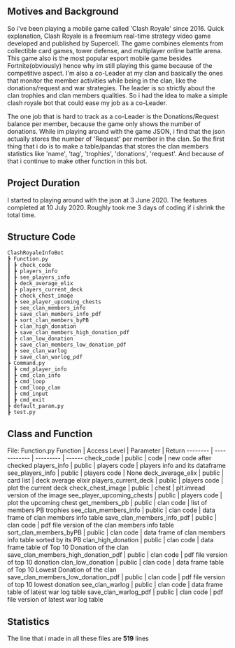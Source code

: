 ## Motives and Background

So i've been playing a mobile game called 'Clash Royale' since 2016. Quick explanation, Clash Royale is a freemium real-time strategy video game developed and published by Supercell. The game combines elements from collectible card games, tower defense, and multiplayer online battle arena. This game also is the most popular esport mobile game besides Fortnite(obviously) hence why im still playing this game because of the competitive aspect. I'm also a co-Leader at my clan and basically the ones that monitor the member activities while being in the clan, like the donations/request and war strategies. The leader is so strictly about the clan trophies and clan members qualities. So i had the idea to make a simple clash royale bot that could ease my job as a co-Leader. 

The one job that is hard to track as a co-Leader is the Donations/Request balance per member, because the game only shows the number of donations. While im playing around with the game JSON, i find that the json actually stores the number of 'Request' per member in the clan. So the first thing that i do is to make a table/pandas that stores the clan members statistics like 'name', 'tag', 'trophies', 'donations', 'request'. And because of that i continue to make other function in this bot. 

## Project Duration

I started to playing around with the json at 3 June 2020. The features completed at 10 July 2020. Roughly took me 3 days of coding if i shrink the total time. 

## Structure Code

```
ClashRoyaleInfoBot
┣ Function.py
┃ ┣ check_code
┃ ┣ players_info
┃ ┣ see_players_info
┃ ┣ deck_average_elix
┃ ┣ players_current_deck
┃ ┣ check_chest_image
┃ ┣ see_player_upcoming_chests
┃ ┣ see_clan_members_info
┃ ┣ save_clan_members_info_pdf
┃ ┣ sort_clan_members_byPB
┃ ┣ clan_high_donation
┃ ┣ save_clan_members_high_donation_pdf
┃ ┣ clan_low_donation
┃ ┣ save_clan_members_low_donation_pdf
┃ ┣ see_clan_warlog
┃ ┣ save_clan_warlog_pdf
┣ Command.py
┃ ┣ cmd_player_info
┃ ┣ cmd_clan_info
┃ ┣ cmd_loop
┃ ┣ cmd_loop_clan
┃ ┣ cmd_input
┃ ┣ cmd_exit
┣ default_param.py
┣ test.py
```

## Class and Function
File: Function.py
Function | Access Level | Parameter | Return
-------- | ------------ | --------- | ------
check_code | public | code | new code after checked
players_info | public | players code | players info and its dataframe
see_players_info | public | players code | None
deck_average_elix | public | card list | deck average elixir
players_current_deck | public | players code | plot the current deck
check_chest_image | public | chest | plt.imread version of the image
see_player_upcoming_chests | public | players code | plot the upcoming chest
get_members_pb | public | clan code | list of members PB trophies
see_clan_members_info | public | clan code | data frame of clan members info table
save_clan_members_info_pdf | public | clan code | pdf file version of the clan members info table
sort_clan_members_byPB | public | clan code | data frame of clan members info table sorted by its PB
clan_high_donation | public | clan code | data frame table of Top 10 Donation of the clan
save_clan_members_high_donation_pdf | public | clan code | pdf file version of top 10 donation
clan_low_donation | public | clan code | data frame table of Top 10 Lowest Donation of the clan
save_clan_members_low_donation_pdf | public | clan code | pdf file version of top 10 lowest donation
see_clan_warlog | public | clan code | data frame table of latest war log table
save_clan_warlog_pdf | public | clan code | pdf file version of latest war log table
## Statistics
The line that i made in all these files are **519** lines

